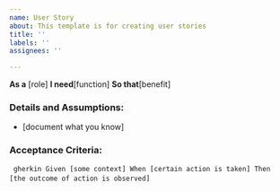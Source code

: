 ```yaml
---
name: User Story
about: This template is for creating user stories
title: ''
labels: ''
assignees: ''

---
```


**As a** [role]
**I need**[function]
**So that**[benefit]

### Details and Assumptions:
* [document what you know]

### Acceptance Criteria:

` ` `gherkin
Given [some context]
When [certain action is taken]
Then  [the outcome of action is observed]
` ` `
